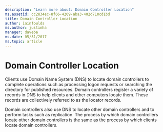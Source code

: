 ```yaml
---
description: "Learn more about: Domain Controller Location"
ms.assetid: cc2834ec-8f66-4209-aba3-402d710cd1bd
title: Domain Controller Location
author: iainfoulds
ms.author: justinha
manager: daveba
ms.date: 05/31/2017
ms.topic: article
---
```


# Domain Controller Location

>

Clients use Domain Name System (DNS) to locate domain controllers to complete operations such as processing logon requests or searching the directory for published resources. Domain controllers register a variety of records in DNS to help clients and other computers locate them. These records are collectively referred to as the locator records.

Domain controllers also use DNS to locate other domain controllers and to perform tasks such as replication. The process by which domain controllers locate other domain controllers is the same as the process by which clients locate domain controllers.



